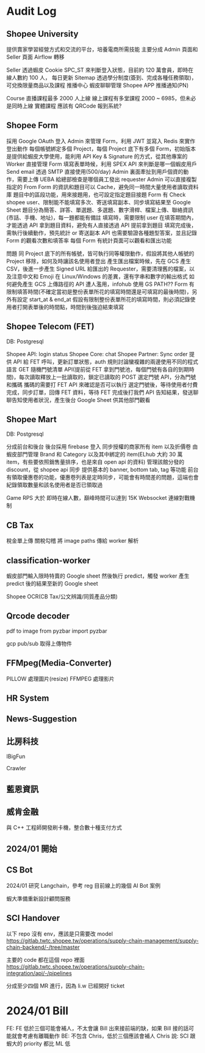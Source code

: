 # Audit Log

## Shopee University

提供賣家學習經營方式和交流的平台，培養電商所需技能
主要分成 Admin 頁面和 Seller 頁面
Airflow 轉移

Seller
透過蝦皮 Cookie SPC_ST 來判斷登入狀態，目前約 120 萬會員，即時在線人數約 100 人，
每日更新 Sitemap
透過學分制度(簽到、完成各種任務領取)，可兌換限量商品以及課程
推播中心
蝦皮聊聊管理
Shopee APP 推播通知(PN)

Course
直播課程最多 2000 人上線
線上課程有多堂課程 2000 ~ 6985，但未必是同時上線
實體課程 應該有 QRCode 報到系統?


## Shopee Form

採用 Google OAuth 登入 Admin 來管理 Form，利用 JWT 並寫入 Redis 來實作登出動作
每個帳號綁定多個 Project，每個 Project 底下有多個 Form，初始版本是提供給蝦皮大學使用，能利用 API Key & Signature 的方式，從其他專案的 Worker 直接管理 Form
填寫表單時候，利用 SPEX API 來判斷是哪一個蝦皮用戶
Send email 透過 SMTP 直接使用(500/day)
Admin 裏面牽扯到用戶個資的動作，需要上傳 UEBA 給總部檢查是哪個員工發出 requester
Admin 可以直接複製指定的 From
Form 的資訊和題目可以 Cache，避免同一時間大量使用者讀取資料庫
題目中的區段功能，用來接題用，也可設定指定題目接題
Form 有 Check shopee user、限制能不能填寫多次、寄送填寫副本、同步填寫結果至 Google Sheet
題目分為簡答、詳答、單選題、多選題、數字滑桿、檔案上傳、聯絡資訊(市話、手機、地址)，每一題都能有備註
填寫時，需要限制 user 在填答期間內，才能透過 API 拿到題目資料，避免有人直接透過 API 提前拿到題目
填寫完成後，需執行後續動作，預先統計 or 寄送副本
API 也需要驗證各種題型答案，並且記錄 Form 的觀看次數和填答率
每個 Form 有統計頁面可以觀看和匯出功能

問題
同 Project 底下的所有帳號，皆可執行同等權限動作，假設將其他人帳號的 Project 移除，如何及時讓該名使用者登出
產生匯出檔案時候，先在 GCS 產生 CSV，後進一步產生 Signed URL 給匯出的 Requester，需要清理舊的檔案，以及注意中文和 Emoji 在 Linux/Windows 的差異，還有字串和數字的輸出格式
如何避免產生 GCS 上傳路徑的 API 遭人濫用，infohub 使用 GS PATH??
Form 有限制填答時間(不確定當初是整份表單所花的填寫時間還是可填寫的最後時間)，另外有設定 start_at & end_at
假設有限制整份表單所花的填寫時間，則必須記錄使用者打開表單後的時間點，時間到後強迫結束填寫

## Shopee Telecom (FET)

DB: Postgresql

Shopee API: login status
Shopee Core: chat
Shopee Partner: Sync order
提供 API 給 FET 呼叫，更新訂單狀態，auth 規則討論蠻複雜的兩邊使用不同的程式語言
GET 隨機門號清單 API(提前從 FET 拿到門號池，每個門號有各自的到期時間)，每次讀取釋放上一批讀取的，鎖定已讀取的
POST 選定門號 API，分為門號和攜碼
攜碼的需要打 FET API 來確認是否可以執行
選定門號後，等待使用者付費完成，同步訂單，回傳 FET 資料，等待 FET 完成後打我們 API 告知結果，發送聊聊告知使用者狀況，產生後台 Google Sheet 供其他部門觀看

## Shopee Mart

DB: Postgresql

分成前台和後台
後台採用 firebase 登入
同步授權的商家所有 item 以及折價卷
由蝦皮部門管理 Brand 和 Category 以及其中綁定的 item(ELhub 大約 30 萬 item，有些要依照銷售量排序，也是來自 open api 的資料)
管理該館分發的 discount，從 shopee api 同步
提供基本的 banner, bottom tab, tag 等功能
前台有領取優惠卷的功能，優惠卷列表是定時同步，可能會有時間差的問題，這端也會紀錄領取數量和該名使用者是否已領取過

Game RPS 大於 即時在線人數，巔峰時間可以達到 15K
Websocket 連線對戰機制


## CB Tax

稅金單上傳
關稅勾稽 
將 image paths 傳給 worker 解析

## classification-worker

蝦皮部門輸入限時特賣的 Google sheet 然後執行 predict，觸發 worker 產生 predict 後的結果至新的 Google sheet

Shopee OCR(CB Tax/公文辨識/同質產品分類)


## Qrcode decoder

pdf to image
from pyzbar import pyzbar

gcp pub/sub 取得上傳物件

## FFMpeg(Media-Converter)

PILLOW 處理圖片(resize)
FFMPEG 處理影片

## HR System

## News-Suggestion


## 比房科技

IBigFun

Crawler


## 藍恩資訊


## 威肯金融

與 C++ 工程師開發刷卡機，整合數十種支付方式


## 2024/01 開始 

## CS Bot

2024/01
研究 Langchain，參考 reg 目前線上的幾個 AI Bot 案例

蝦大準備重新設計顧問服務


## SCI Handover
以下 repo 沒有 env，應該是只需要改 model
https://gitlab.twtc.shopee.tw/operations/supply-chain-management/supply-chain-backend/-/tree/master

主要的 code 都在這個 repo 裡面
https://gitlab.twtc.shopee.tw/operations/supply-chain-integration/api/-/pipelines

分成至少四個 MR 進行，因為 li.w 已經開好 ticket

# 2024/01 Bill
FE: FE 低於三個可能會補人，不太會讓 Bill 出來接前端的缺，如果 Bill 接的話可能就會考慮有離職動作
BE: 不包含 Chris，低於三個應該會補人
Chris 說: SCI 跟蝦大的 priority 都比 ML 低
